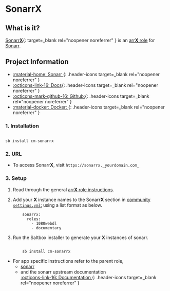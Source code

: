 # Sonarr**X**

## What is it?

[Sonarr**X**](https://sonarr.tv/){: target=_blank rel="noopener noreferrer" } is an [arr**X** role](../../community/apps/arrx.md) for [Sonarr](../../apps/sonarr.md).

## Project Information

- [:material-home: Sonarr ](https://sonarr.tv/){: .header-icons target=_blank rel="noopener noreferrer" }
- [:octicons-link-16: Docs](https://wiki.servarr.com/Sonarr){: .header-icons target=_blank rel="noopener noreferrer" }
- [:octicons-mark-github-16: Github:](https://github.com/sonarr/sonarr){: .header-icons target=_blank rel="noopener noreferrer" }
- [:material-docker: Docker: ](https://hub.docker.com/r/hotio/sonarr){: .header-icons target=_blank rel="noopener noreferrer" }

### 1. Installation

``` shell

sb install cm-sonarrx

```

### 2. URL

- To access Sonarr**X**, visit `https://sonarrx._yourdomain.com_`

### 3. Setup

1. Read through the general [arr**X** role instructions](../../community/apps/arrx.md).

2. Add your **X** instance names to the Sonarr**X** section in [community `settings.yml`:](../../community/settings.md) using a list format as below.

    ``` { .yaml }
        sonarrx:
          roles:
            - 1080webdl
            - documentary
    ```

3. Run the Saltbox installer to generate your **X** instances of sonarr.

      ``` { .shell }

          sb install cm-sonarrx

      ```

- For app specific instructions refer to the parent role,
     - [sonarr](../../apps/sonarr.md)<Br/>
     - and the sonarr upstream documentation <BR/>
       [:octicons-link-16: Documentation ](https://wiki.servarr.com/Sonarr){: .header-icons target=_blank rel="noopener noreferrer" }

